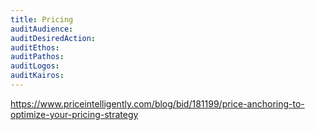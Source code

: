 ```yaml
---
title: Pricing
auditAudience:
auditDesiredAction:
auditEthos:
auditPathos:
auditLogos:
auditKairos:
---
```


https://www.priceintelligently.com/blog/bid/181199/price-anchoring-to-optimize-your-pricing-strategy
